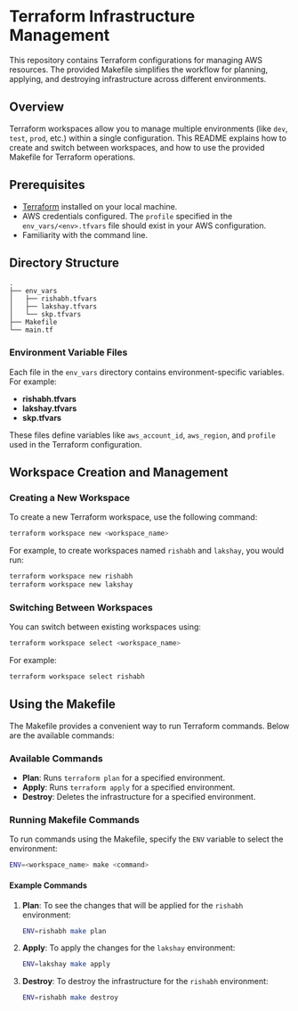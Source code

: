 # Terraform Infrastructure Management

This repository contains Terraform configurations for managing AWS resources. The provided Makefile simplifies the workflow for planning, applying, and destroying infrastructure across different environments.

## Overview

Terraform workspaces allow you to manage multiple environments (like `dev`, `test`, `prod`, etc.) within a single configuration. This README explains how to create and switch between workspaces, and how to use the provided Makefile for Terraform operations.

## Prerequisites

- [Terraform](https://www.terraform.io/downloads.html) installed on your local machine.
- AWS credentials configured. The `profile` specified in the `env_vars/<env>.tfvars` file should exist in your AWS configuration.
- Familiarity with the command line.

## Directory Structure

```
.
├── env_vars
│   ├── rishabh.tfvars
│   ├── lakshay.tfvars
│   └── skp.tfvars
├── Makefile
└── main.tf
```

### Environment Variable Files

Each file in the `env_vars` directory contains environment-specific variables. For example:
- **rishabh.tfvars**
- **lakshay.tfvars**
- **skp.tfvars**

These files define variables like `aws_account_id`, `aws_region`, and `profile` used in the Terraform configuration.

## Workspace Creation and Management

### Creating a New Workspace

To create a new Terraform workspace, use the following command:

```bash
terraform workspace new <workspace_name>
```

For example, to create workspaces named `rishabh` and `lakshay`, you would run:

```bash
terraform workspace new rishabh
terraform workspace new lakshay
```

### Switching Between Workspaces

You can switch between existing workspaces using:

```bash
terraform workspace select <workspace_name>
```

For example:

```bash
terraform workspace select rishabh
```

## Using the Makefile

The Makefile provides a convenient way to run Terraform commands. Below are the available commands:

### Available Commands

- **Plan**: Runs `terraform plan` for a specified environment.
- **Apply**: Runs `terraform apply` for a specified environment.
- **Destroy**: Deletes the infrastructure for a specified environment.

### Running Makefile Commands

To run commands using the Makefile, specify the `ENV` variable to select the environment:

```bash
ENV=<workspace_name> make <command>
```

#### Example Commands

1. **Plan**: To see the changes that will be applied for the `rishabh` environment:

   ```bash
   ENV=rishabh make plan
   ```

2. **Apply**: To apply the changes for the `lakshay` environment:

   ```bash
   ENV=lakshay make apply
   ```

3. **Destroy**: To destroy the infrastructure for the `rishabh` environment:

   ```bash
   ENV=rishabh make destroy
   ```
